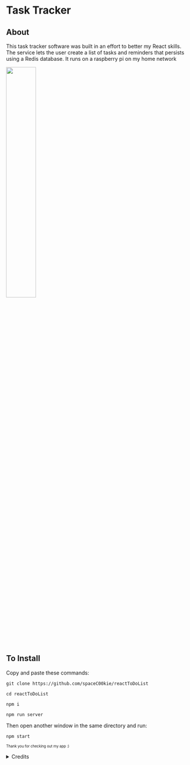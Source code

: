 # Task Tracker

## About

This task tracker software was built in an effort to better my React skills. The service lets the user create a list of tasks and reminders that persists using a Redis database. It runs on a raspberry pi on my home network 

<img src="readme-assets/EarlyMeetingsForever.gif" width="40%">

## To Install

Copy and paste these commands:

  `git clone https://github.com/spaceC00kie/reactToDoList`

  `cd reactToDoList`

  `npm i`

  `npm run server`
  
  Then open another window in the same directory and run:

  `npm start`




<sub><sup> Thank you for checking out my app :) </sup></sub>



<details>
   <summary>
     Credits
  </summary>
  
###### Thanks to Traversy Media for the [tutorial](https://youtu.be/w7ejDZ8SWv8) that helped me create this app.

###### Thank you to [Geek Technique](https://github.com/geektechniquestudios) for guidance as well!
</details>
